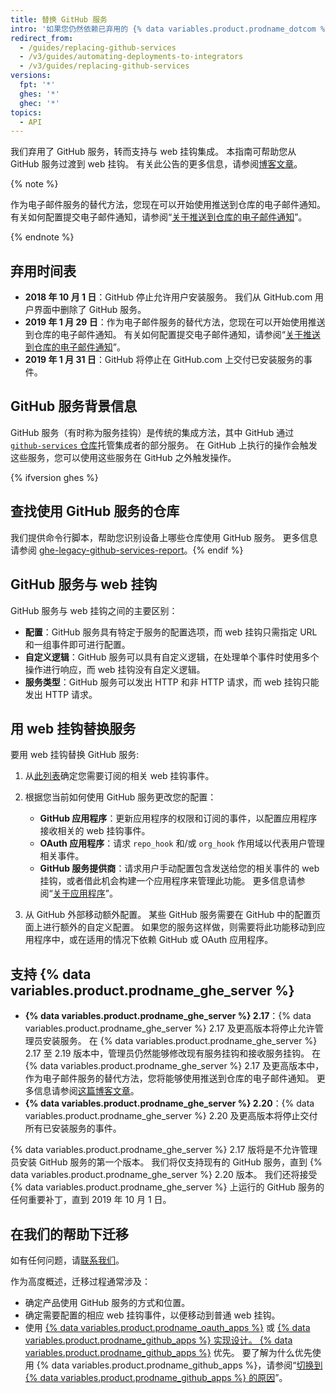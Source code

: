 ```yaml
---
title: 替换 GitHub 服务
intro: '如果您仍然依赖已弃用的 {% data variables.product.prodname_dotcom %} 服务，请了解如何将服务挂钩迁移到 web 挂钩。'
redirect_from:
  - /guides/replacing-github-services
  - /v3/guides/automating-deployments-to-integrators
  - /v3/guides/replacing-github-services
versions:
  fpt: '*'
  ghes: '*'
  ghec: '*'
topics:
  - API
---
```



我们弃用了 GitHub 服务，转而支持与 web 挂钩集成。 本指南可帮助您从 GitHub 服务过渡到 web 挂钩。 有关此公告的更多信息，请参阅[博客文章](https://developer.github.com/changes/2018-10-01-denying-new-github-services)。

{% note %}

作为电子邮件服务的替代方法，您现在可以开始使用推送到仓库的电子邮件通知。 有关如何配置提交电子邮件通知，请参阅“[关于推送到仓库的电子邮件通知](/github/receiving-notifications-about-activity-on-github/about-email-notifications-for-pushes-to-your-repository/)”。

{% endnote %}

## 弃用时间表

- **2018 年 10 月 1 日**：GitHub 停止允许用户安装服务。 我们从 GitHub.com 用户界面中删除了 GitHub 服务。
- **2019 年 1 月 29 日**：作为电子邮件服务的替代方法，您现在可以开始使用推送到仓库的电子邮件通知。 有关如何配置提交电子邮件通知，请参阅“[关于推送到仓库的电子邮件通知](/github/receiving-notifications-about-activity-on-github/about-email-notifications-for-pushes-to-your-repository/)”。
- **2019 年 1 月 31 日**：GitHub 将停止在 GitHub.com 上交付已安装服务的事件。

## GitHub 服务背景信息

GitHub 服务（有时称为服务挂钩）是传统的集成方法，其中 GitHub 通过[ `github-services` 仓库](https://github.com/github/github-services)托管集成者的部分服务。 在 GitHub 上执行的操作会触发这些服务，您可以使用这些服务在 GitHub 之外触发操作。

{% ifversion ghes %}
## 查找使用 GitHub 服务的仓库
我们提供命令行脚本，帮助您识别设备上哪些仓库使用 GitHub 服务。 更多信息请参阅 [ghe-legacy-github-services-report](/enterprise/{{currentVersion}}/admin/articles/command-line-utilities/#ghe-legacy-github-services-report)。{% endif %}

## GitHub 服务与 web 挂钩

GitHub 服务与 web 挂钩之间的主要区别：
- **配置**：GitHub 服务具有特定于服务的配置选项，而 web 挂钩只需指定 URL 和一组事件即可进行配置。
- **自定义逻辑**：GitHub 服务可以具有自定义逻辑，在处理单个事件时使用多个操作进行响应，而 web 挂钩没有自定义逻辑。
- **服务类型**：GitHub 服务可以发出 HTTP 和非 HTTP 请求，而 web 挂钩只能发出 HTTP 请求。

## 用 web 挂钩替换服务

要用 web 挂钩替换 GitHub 服务:

1. 从[此列表](/webhooks/#events)确定您需要订阅的相关 web 挂钩事件。

2. 根据您当前如何使用 GitHub 服务更改您的配置：

   - **GitHub 应用程序**：更新应用程序的权限和订阅的事件，以配置应用程序接收相关的 web 挂钩事件。
   - **OAuth 应用程序**：请求 `repo_hook` 和/或 `org_hook` 作用域以代表用户管理相关事件。
   - **GitHub 服务提供商**：请求用户手动配置包含发送给您的相关事件的 web 挂钩，或者借此机会构建一个应用程序来管理此功能。 更多信息请参阅“[关于应用程序](/apps/about-apps/)”。

3. 从 GitHub 外部移动额外配置。 某些 GitHub 服务需要在 GitHub 中的配置页面上进行额外的自定义配置。 如果您的服务这样做，则需要将此功能移动到应用程序中，或在适用的情况下依赖 GitHub 或 OAuth 应用程序。

## 支持 {% data variables.product.prodname_ghe_server %}

- **{% data variables.product.prodname_ghe_server %} 2.17**：{% data variables.product.prodname_ghe_server %} 2.17 及更高版本将停止允许管理员安装服务。 在 {% data variables.product.prodname_ghe_server %} 2.17 至 2.19 版本中，管理员仍然能够修改现有服务挂钩和接收服务挂钩。 在 {% data variables.product.prodname_ghe_server %} 2.17 及更高版本中，作为电子邮件服务的替代方法，您将能够使用推送到仓库的电子邮件通知。 更多信息请参阅[这篇博客文章](https://developer.github.com/changes/2019-01-29-life-after-github-services)。
- **{% data variables.product.prodname_ghe_server %} 2.20**：{% data variables.product.prodname_ghe_server %} 2.20 及更高版本将停止交付所有已安装服务的事件。

{% data variables.product.prodname_ghe_server %} 2.17 版将是不允许管理员安装 GitHub 服务的第一个版本。 我们将仅支持现有的 GitHub 服务，直到 {% data variables.product.prodname_ghe_server %} 2.20 版本。 我们还将接受 {% data variables.product.prodname_ghe_server %} 上运行的 GitHub 服务的任何重要补丁，直到 2019 年 10 月 1 日。

## 在我们的帮助下迁移

如有任何问题，请[联系我们](https://github.com/contact?form%5Bsubject%5D=GitHub+Services+Deprecation)。

作为高度概述，迁移过程通常涉及：
  - 确定产品使用 GitHub 服务的方式和位置。
  - 确定需要配置的相应 web 挂钩事件，以便移动到普通 web 挂钩。
  - 使用 [{% data variables.product.prodname_oauth_apps %}](/apps/building-oauth-apps/) 或 [{% data variables.product.prodname_github_apps %} 实现设计。 {% data variables.product.prodname_github_apps %}](/apps/building-github-apps/) 优先。 要了解为什么优先使用 {% data variables.product.prodname_github_apps %}，请参阅“[切换到 {% data variables.product.prodname_github_apps %} 的原因](/apps/migrating-oauth-apps-to-github-apps/#reasons-for-switching-to-github-apps)”。

